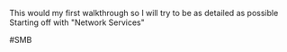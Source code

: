 This would my first walkthrough so I will try to be as detailed as possible
Starting off with "Network Services"

#SMB
